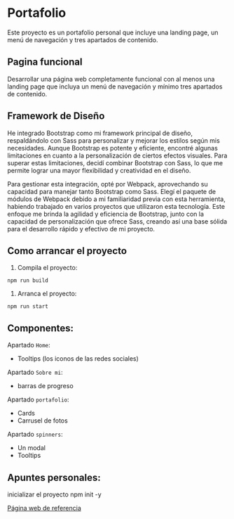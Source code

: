 # Portafolio
Este proyecto es un portafolio personal que incluye una landing page, un menú de navegación y tres apartados de contenido.

## Pagina funcional
Desarrollar una página web completamente funcional con al
menos una landing page que incluya un menú de navegación y mínimo tres
apartados de contenido.

## Framework de Diseño
He integrado Bootstrap como mi framework principal de diseño, respaldándolo con Sass para personalizar y mejorar los estilos según mis necesidades. Aunque Bootstrap es potente y eficiente, encontré algunas limitaciones en cuanto a la personalización de ciertos efectos visuales. Para superar estas limitaciones, decidí combinar Bootstrap con Sass, lo que me permite lograr una mayor flexibilidad y creatividad en el diseño.

Para gestionar esta integración, opté por Webpack, aprovechando su capacidad para manejar tanto Bootstrap como Sass. Elegí el paquete de módulos de Webpack debido a mi familiaridad previa con esta herramienta, habiendo trabajado en varios proyectos que utilizaron esta tecnología. Este enfoque me brinda la agilidad y eficiencia de Bootstrap, junto con la capacidad de personalización que ofrece Sass, creando así una base sólida para el desarrollo rápido y efectivo de mi proyecto.

## Como arrancar el proyecto
1. Compila el proyecto:
```
npm run build
```
1. Arranca el proyecto:
```
npm run start
``` 

## Componentes:
Apartado `Home`:
- Tooltips (los iconos de las redes sociales)

Apartado `Sobre mi`:
- barras de progreso  

Apartado `portafolio`:
- Cards
- Carrusel de fotos

Apartado `spinners`:
- Un modal
- Tooltips

## Apuntes personales:
inicializar el proyecto 
    npm init -y

[Página web de referencia](https://getbootstrap.com/docs/5.2/getting-started/webpack/)
